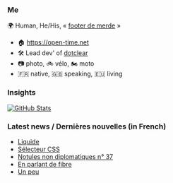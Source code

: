 ### Me

🌍 Human, He/His, « [footer de merde](https://open-time.net/post/2013/07/17/La-veritable-histoire-du-Footer-de-merde-) » 
* 🏠 https://open-time.net 
* 🛠️ Lead dev' of [dotclear](https://git.dotclear.org/dev/dotclear)
* 📷 photo, 🚲 vélo, 🏍️ moto 
* 🇫🇷 native, 🇬🇧 speaking, 🇪🇺 living

### Insights

[![GitHub Stats](https://github-readme-stats-sigma-five.vercel.app/api?username=franck-paul)](https://github.com/franck-paul)

### Latest news / Dernières nouvelles (in French)

<!-- BLOG-POST-LIST:START -->
- [Liquide](https://open-time.net/post/2025/09/18/Liquide)
- [Sélecteur CSS](https://open-time.net/post/2025/09/17/Selecteur-CSS)
- [Notules non diplomatiques n° 37](https://open-time.net/post/2025/09/16/Notules-non-diplomatiques-n-37)
- [En parlant de fibre](https://open-time.net/post/2025/09/15/En-parlant-de-fibre)
- [Un peu](https://open-time.net/post/2025/09/14/Un-peu)
<!-- BLOG-POST-LIST:END -->
